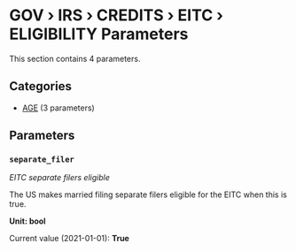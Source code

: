 # GOV › IRS › CREDITS › EITC › ELIGIBILITY Parameters

This section contains 4 parameters.

## Categories

- [AGE](age/index.md) (3 parameters)

## Parameters

### `separate_filer`
*EITC separate filers eligible*

The US makes married filing separate filers eligible for the EITC when this is true.

**Unit: bool**

Current value (2021-01-01): **True**

